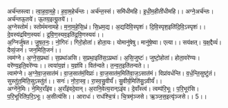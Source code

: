 

  
अर्च॑न्तस्त्वा। त्वा॒ह॒वा॒म॒हे॒। ह॒वा॒म॒हेर्च॑न्तः। अर्च॑न्त॒स्सं। समि॑धीमहि। इ॒धी॒म॒हीती॑धीमहि।। अग्ने॒अर्च॑न्तः। अर्च॑न्तऊ॒तये॑। ऊ॒तय॒इत्यू॒तये॑।।  
अ॒ग्नेस्तोमं॑। स्तोमं॑मनामहे। म॒ना॒म॒हे॒सि॒ध्रं। सि॒ध्रम॒द्य। अ॒द्यदि॑वि॒स्पृशः॑। दि॒वि॒स्पृश॒इति॑दि॒वि॒ऽस्पृशः॑।। दे॒वस्य॑द्रविण॒स्यवः॑। द्र॒वि॒ण॒स्यव॒इति॑द्र॒वि॒णस्यवः॑।।  
अ॒ग्निर्जु॑षत। जु॒ष॒त॒नः॒। नो॒गिरः॑। गिरो॒होता॑। होता॒यः। योमानु॑षेषु। मानु॑षे॒ष्वा। एत्या।। सय॑क्षत्। य॒क्ष॒द्दैव्यं॑। दैव्यं॒जनं॑। जन॒मिति॒जनं॑।।  
त्वम॑ग्ने। अ॒ग्ने॒स॒प्रथाः॑। स॒प्रथा॑असि। स॒प्रथा॒इति॑स॒ऽप्रथाः॑। अ॒सि॒जुष्टः॑। जुष्टो॒होता॑। होता॒वरे॑ण्यः। वरे॑ण्य॒इति॒वरे॑ण्यः।। त्वया॑य॒ज्ञं। य॒ज्ञंवि। वित॑न्वते। त॒न्व॒त॒इति॑तन्वते।।  
त्वाम॑ग्ने। अ॒ग्ने॒वा॒ज॒सात॑मं। वा॒ज॒सात॑मं॒विप्राः॑। वा॒ज॒सात॑म॒मिति॑वा॒ज॒ऽसात॑मं। विप्रा॑वर्धन्ति। व॒र्ध॒न्ति॒सुष्टु॑तं। सुस्तु॑त॒मिति॒सुऽस्तु॑तं।। सनः॑। नो॒रा॒स्व॒। रा॒स्व॒सु॒वीर्यं॑। सु॒वीर्य॒मिति॑सु॒ऽवीर्यं॑।।  
अग्ने॑ने॒मिः। ने॒मिर॒राँइ॑व। अ॒राँइ॑वदे॒वान्। अ॒रानि॒वेत्य॒रान्ऽइ॑व। दे॒वाँस्त्वं। त्वम्प॑रि॒भूः। प॒रि॒भूर॑सि। प॒रि॒भूरिति॑प॒रि॒ऽभूः। अ॒सीत्य॑सि।। आराधः॑। राध॑श्चि॒त्रं। चि॒त्रमृ॑ञ्जसे। ऋ॒ञ्ज॒स॒इत्यृ॑ञ्जसे।। 5।।  
